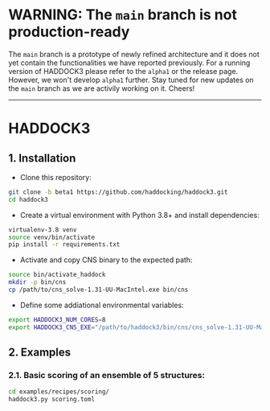 
# WARNING: The `main` branch is not production-ready

The `main` branch is a prototype of newly refined architecture and it does not yet contain the functionalities we have reported previously. For a running version of HADDOCK3 please refer to the `alpha1` or the release page. However, we won't develop `alpha1` further. Stay tuned for new updates on the `main` branch as we are activily working on it. Cheers!

* * *

# HADDOCK3
## 1. Installation

* Clone this repository:

```bash
git clone -b beta1 https://github.com/haddocking/haddock3.git
cd haddock3
```

* Create a virtual environment with Python 3.8+ and install dependencies:

```bash
virtualenv-3.8 venv
source venv/bin/activate
pip install -r requirements.txt
```

* Activate and copy CNS binary to the expected path:

```bash
source bin/activate_haddock
mkdir -p bin/cns
cp /path/to/cns_solve-1.31-UU-MacIntel.exe bin/cns
```

* Define some addiational environmental variables:

```bash
export HADDOCK3_NUM_CORES=8
export HADDOCK3_CNS_EXE="/path/to/haddock3/bin/cns/cns_solve-1.31-UU-MacIntel.exe"
```


## 2. Examples

### 2.1. Basic scoring of an ensemble of 5 structures:

```bash
cd examples/recipes/scoring/
haddock3.py scoring.toml
```


